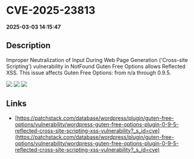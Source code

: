 # CVE-2025-23813

**2025-03-03 14:15:47**

## Description
Improper Neutralization of Input During Web Page Generation ('Cross-site Scripting') vulnerability in NotFound Guten Free Options allows Reflected XSS. This issue affects Guten Free Options: from n/a through 0.9.5.

![](https://img.shields.io/static/v1?label=Score&message=7.1&color=red)
![](https://img.shields.io/static/v1?label=Severity&message=HIGH&color=red)
![](https://img.shields.io/static/v1?label=CWE&message=XSS&color=green)

## Links
- [https://patchstack.com/database/wordpress/plugin/guten-free-options/vulnerability/wordpress-guten-free-options-plugin-0-9-5-reflected-cross-site-scripting-xss-vulnerability?_s_id=cve](https://patchstack.com/database/wordpress/plugin/guten-free-options/vulnerability/wordpress-guten-free-options-plugin-0-9-5-reflected-cross-site-scripting-xss-vulnerability?_s_id=cve)
